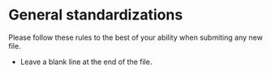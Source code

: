 # General standardizations

Please follow these rules to the best of your ability when submiting any new file.

* Leave a blank line at the end of the file.

